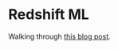 # Redshift ML

Walking through [this blog post](https://aws.amazon.com/blogs/big-data/create-train-and-deploy-machine-learning-models-in-amazon-redshift-using-sql-with-amazon-redshift-ml/).
